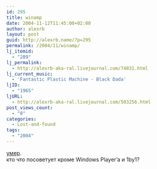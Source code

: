 ```yaml
---
id: 295
title: winamp
date: 2004-11-12T11:45:00+02:00
author: alexrb
layout: post
guid: http://alexrb.name/?p=295
permalink: /2004/11/winamp/
lj_itemid:
  - "289"
lj_permalink:
  - http://alexrb-aka-ral.livejournal.com/74031.html
lj_current_music:
  - 'Fantastic Plastic Machine - Black Dada'
ljID:
  - "1965"
ljURL:
  - http://alexrb-aka-ral.livejournal.com/503256.html
post_views_count:
  - "8"
categories:
  - Lost-and-found
tags:
  - "2004"
---
```

[умер](http://soft.compulenta.ru/2004/11/11/51739/).  
кто что посоветует кроме Windows Player&#8217;a и 1by1?